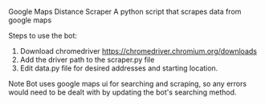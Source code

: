 Google Maps Distance Scraper
A python script that scrapes data from google maps

Steps to use the bot:
1. Download chromedriver
https://chromedriver.chromium.org/downloads
2. Add the driver path to the scraper.py file
3. Edit data.py file for desired addresses and starting location.

Note
Bot uses google maps ui for searching and scraping, so any errors would need to be dealt with by updating the bot's searching method.
